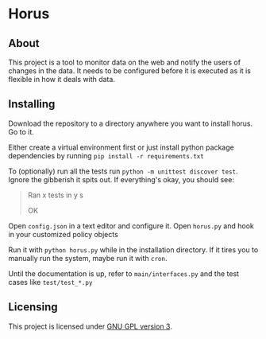 # Horus

## About

This project is a tool to monitor data on the web and notify the users of changes in the data. It needs to be configured before it is executed as it is flexible in how it deals with data.

## Installing

Download the repository to a directory anywhere you want to install horus. Go to it.

Either create a virtual environment first or just install python package dependencies by running `pip install -r requirements.txt`

To (optionally) run all the tests run `python -m unittest discover test`. Ignore the gibberish it spits out. If everything's okay, you should see:

>Ran x tests in y s
>
>OK

Open `config.json` in a text editor and configure it. Open `horus.py` and hook in your customized policy objects 

Run it with `python horus.py` while in the installation directory. If it tires you to manually run the system, maybe run it with `cron`.

Until the documentation is up, refer to `main/interfaces.py` and the test cases like `test/test_*.py`

## Licensing

This project is licensed under [GNU GPL version 3](https://www.gnu.org/licenses/gpl-3.0.en.html).
